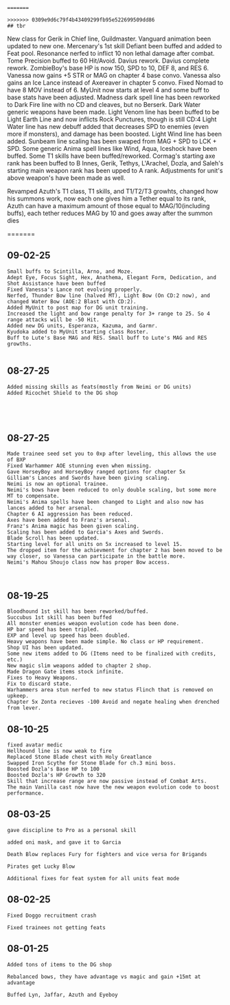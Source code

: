 ```
=======

>>>>>>> 0309e9d6c79f4b43409299fb95e522699509dd86
## tbr
```
New class for Gerik in Chief line, Guildmaster.
Vanguard animation been updated to new one.
Mercenary's 1st skill Defiant been buffed and added to Feat pool.
Resonance nerfed to inflict 10 non lethal damage after combat.
Tome Precision buffed to 60 Hit/Avoid.
Davius rework.
Davius complete rework.
ZombieBoy's base HP is now 150, SPD to 10, DEF 8, and RES 6.
Vanessa now gains +5 STR or MAG on chapter 4 base convo.
Vanessa also gains an Ice Lance instead of Axereaver in chapter 5 convo.
Fixed Nomad to have 8 MOV instead of 6.
MyUnit now starts at level 4 and some buff to base stats have been adjusted.
Madness dark spell line has been reworked to Dark Fire line with no CD and cleaves, but no Berserk.
Dark Water generic weapons have been made.
Light Venom line has been buffed to be Light Earth Line and now inflicts Rock Punctures, though is still CD:4
Light Water line has new debuff added that decreases SPD to enemies (even more if monsters), and damage has been boosted.
Light Wind line has been added.
Sunbeam line scaling has been swaped from MAG + SPD to LCK + SPD.
Some generic Anima spell lines like Wind, Aqua, Iceshock have been buffed.
Some T1 skills have been buffed/reworked.
Cormag's starting axe rank has been buffed to B
Innes, Gerik, Tethys, L'Arachel, Dozla, and Saleh's starting main weapon rank has been upped to A rank.
Adjustments for unit's above weapon's have been made as well.

Revamped Azuth's T1 class, T1 skills, and T1/T2/T3 growhts, changed how his summons work, now each one gives him a Tether equal to its rank, Azuth can have a maximum amount of those equal to MAG/10(including buffs), each tether reduces MAG by 10 and goes away after the summon dies



=======
## 09-02-25

```
Small buffs to Scintilla, Arno, and Moze.
Adept Eye, Focus Sight, Hex, Anathema, Elegant Form, Dedication, and Shot Assistance have been buffed
Fixed Vanessa's Lance not evolving properly.
Nerfed, Thunder Bow line (halved MT), Light Bow (On CD:2 now), and changed Water Bow (AOE:2 Blast with CD:2).
Added MyUnit to post map for DG unit training.
Increased the light and bow range penalty for 3+ range to 25. So 4 range attacks will be -50 Hit.
Added new DG units, Esperanza, Kazuma, and Garmr.
Kyudoka added to MyUnit starting class Roster.
Buff to Lute's Base MAG and RES. Small buff to Lute's MAG and RES growths.


```
## 08-27-25
```
Added missing skills as feats(mostly from Neimi or DG units)
Added Ricochet Shield to the DG shop





```
## 08-27-25
```
Made trainee seed set you to 0xp after leveling, this allows the use of BXP
Fixed Warhammer AOE stunning even when missing.
Gave HorseyBoy and HorseyBoy ranged options for chapter 5x
Gilliam's Lances and Swords have been giving scaling.
Neimi is now an optional trainee.
Neimi's bows have been reduced to only double scaling, but some more MT to compensate.
Neimi's Anima spells have been changed to Light and also now has lances added to her arsenal.
Chapter 6 AI aggression has been reduced.
Axes have been added to Franz's arsenal.
Franz's Anima magic has been given scaling.
Scaling has been added to Garcia's Axes and Swords.
Blade Scroll has been updated.
Starting level for all units on 5x increased to level 15.
The dropped item for the achievment for chapter 2 has been moved to be way closer, so Vanessa can participate in the battle more.
Neimi's Mahou Shoujo class now has proper Bow access.



```
## 08-19-25
```
Bloodhound 1st skill has been reworked/buffed.
Succubus 1st skill has been buffed
All monster enemies weapon evolution code has been done.
HP bar speed has been tripled.
EXP and level up speed has been doubled.
Heavy weapons have been made simple. No class or HP requirement.
Shop UI has been updated.
Some new items added to DG (Items need to be finalized with credits, etc.)
New magic slim weapons added to chapter 2 shop.
Made Dragon Gate items stock infinite.
Fixes to Heavy Weapons.
Fix to discard state.
Warhammers area stun nerfed to new status Flinch that is removed on upkeep.
Chapter 5x Zonta recieves -100 Avoid and negate healing when drenched from lever.
```
## 08-10-25
```
fixed avatar medic
Hellhound line is now weak to fire
Replaced Stone Blade chest with Holy Greatlance
Swapped Iron Scythe for Stone Blade for ch.3 mini boss.
Boosted Dozla's Base HP to 100
Boosted Dozla's HP Growth to 320
Skill that increase range are now passive instead of Combat Arts.
The main Vanilla cast now have the new weapon evolution code to boost performance.
```
## 08-03-25
```
gave discipline to Pro as a personal skill

added oni mask, and gave it to Garcia

Death Blow replaces Fury for fighters and vice versa for Brigands

Pirates get Lucky Blow

Additional fixes for feat system for all units feat mode

```
## 08-02-25
```
Fixed Doggo recruitment crash

Fixed trainees not getting feats

```
## 08-01-25
```
Added tons of items to the DG shop

Rebalanced bows, they have advantage vs magic and gain +15mt at advantage

Buffed Lyn, Jaffar, Azuth and Eyeboy

```
